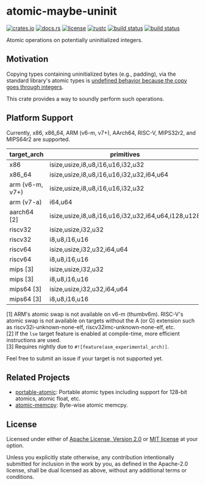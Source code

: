 # atomic-maybe-uninit

[![crates.io](https://img.shields.io/crates/v/atomic-maybe-uninit?style=flat-square&logo=rust)](https://crates.io/crates/atomic-maybe-uninit)
[![docs.rs](https://img.shields.io/badge/docs.rs-atomic--maybe--uninit-blue?style=flat-square)](https://docs.rs/atomic-maybe-uninit)
[![license](https://img.shields.io/badge/license-Apache--2.0_OR_MIT-blue?style=flat-square)](#license)
[![rustc](https://img.shields.io/badge/rustc-1.59+-blue?style=flat-square&logo=rust)](https://www.rust-lang.org)
[![build status](https://img.shields.io/github/workflow/status/taiki-e/atomic-maybe-uninit/CI/main?style=flat-square&logo=github)](https://github.com/taiki-e/atomic-maybe-uninit/actions)
[![build status](https://img.shields.io/cirrus/github/taiki-e/atomic-maybe-uninit/main?style=flat-square&logo=cirrusci)](https://cirrus-ci.com/github/taiki-e/atomic-maybe-uninit)

Atomic operations on potentially uninitialized integers.

## Motivation

Copying types containing uninitialized bytes (e.g., padding), via the standard library's atomic types is [undefined behavior because the copy goes through integers][undefined-behavior].

This crate provides a way to soundly perform such operations.

## Platform Support

Currently, x86, x86_64, ARM (v6-m, v7+), AArch64, RISC-V, MIPS32r2, and MIPS64r2 are supported.

| target_arch     | primitives                                          | [load]/[store] | [swap] |
| --------------- | --------------------------------------------------- |:--------------:|:------:|
| x86             | isize,usize,i8,u8,i16,u16,i32,u32                   | ✓              | ✓      |
| x86_64          | isize,usize,i8,u8,i16,u16,i32,u32,i64,u64           | ✓              | ✓      |
| arm (v6-m, v7+) | isize,usize,i8,u8,i16,u16,i32,u32                   | ✓              | ✓\[1]  |
| arm (v7-a)      | i64,u64                                             | ✓              | ✓      |
| aarch64 \[2]    | isize,usize,i8,u8,i16,u16,i32,u32,i64,u64,i128,u128 | ✓              | ✓      |
| riscv32         | isize,usize,i32,u32                                 | ✓              | ✓\[1]  |
| riscv32         | i8,u8,i16,u16                                       | ✓              |        |
| riscv64         | isize,usize,i32,u32,i64,u64                         | ✓              | ✓\[1]  |
| riscv64         | i8,u8,i16,u16                                       | ✓              |        |
| mips \[3]       | isize,usize,i32,u32                                 | ✓              | ✓      |
| mips \[3]       | i8,u8,i16,u16                                       | ✓              |        |
| mips64 \[3]     | isize,usize,i32,u32,i64,u64                         | ✓              | ✓      |
| mips64 \[3]     | i8,u8,i16,u16                                       | ✓              |        |

\[1] ARM's atomic swap is not available on v6-m (thumbv6m). RISC-V's atomic swap is not available on targets without the A (or G) extension such as riscv32i-unknown-none-elf, riscv32imc-unknown-none-elf, etc.<br>
\[2] If the `lse` target feature is enabled at compile-time, more efficient instructions are used.<br>
\[3] Requires nightly due to `#![feature(asm_experimental_arch)]`.<br>

Feel free to submit an issue if your target is not supported yet.

## Related Projects

- [portable-atomic]: Portable atomic types including support for 128-bit atomics, atomic float, etc.
- [atomic-memcpy]: Byte-wise atomic memcpy.

[load]: https://docs.rs/atomic-maybe-uninit/latest/atomic_maybe_uninit/struct.AtomicMaybeUninit.html#method.load
[store]: https://docs.rs/atomic-maybe-uninit/latest/atomic_maybe_uninit/struct.AtomicMaybeUninit.html#method.store
[swap]: https://docs.rs/atomic-maybe-uninit/latest/atomic_maybe_uninit/struct.AtomicMaybeUninit.html#method.swap
[atomic-memcpy]: https://github.com/taiki-e/atomic-memcpy
[portable-atomic]: https://github.com/taiki-e/portable-atomic
[undefined-behavior]: https://doc.rust-lang.org/reference/behavior-considered-undefined.html

## License

Licensed under either of [Apache License, Version 2.0](LICENSE-APACHE) or
[MIT license](LICENSE-MIT) at your option.

Unless you explicitly state otherwise, any contribution intentionally submitted
for inclusion in the work by you, as defined in the Apache-2.0 license, shall
be dual licensed as above, without any additional terms or conditions.

